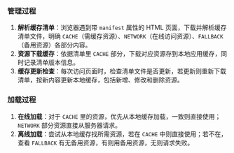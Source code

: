 ### 管理过程
1. **解析缓存清单**：浏览器遇到带 `manifest` 属性的 HTML 页面，下载并解析缓存清单文件，明确 `CACHE`（需缓存资源）、`NETWORK`（在线访问资源）、`FALLBACK`（备用资源）各部分内容。
2. **资源下载缓存**：依据清单里 `CACHE` 部分，下载对应资源存到本地应用缓存，同时记录清单版本信息。
3. **缓存更新检查**：每次访问页面时，检查清单文件是否更新，若更新则重新下载清单，按新内容更新本地缓存，包括新增、修改和删除资源。

### 加载过程
1. **在线加载**：对于 `CACHE` 里的资源，优先从本地缓存加载，一致则直接使用；`NETWORK` 部分资源直接从服务器请求。
2. **离线加载**：尝试从本地缓存找所需资源，若在 `CACHE` 中则直接使用；若不在，查看 `FALLBACK` 有无备用资源，有则用备用资源，无则请求失败。 